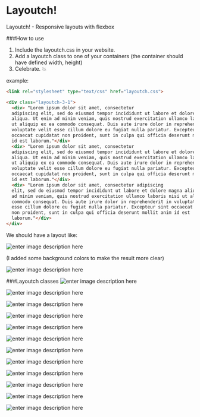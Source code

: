 # Layoutch!
Layoutch! - Responsive layouts with flexbox

###How to use

1. Include the layoutch.css in your website.
2. Add a layoutch class to one of your containers (the container should have defined width, height)
3. Celebrate. :boom:

example:

```html
<link rel="stylesheet" type="text/css" href="layoutch.css">
```

```html
<div class="layoutch-3-1">     
  <div> "Lorem ipsum dolor sit amet, consectetur
  adipiscing elit, sed do eiusmod tempor incididunt ut labore et dolore magna
  aliqua. Ut enim ad minim veniam, quis nostrud exercitation ullamco laboris nisi
  ut aliquip ex ea commodo consequat. Duis aute irure dolor in reprehenderit in
  voluptate velit esse cillum dolore eu fugiat nulla pariatur. Excepteur sint
  occaecat cupidatat non proident, sunt in culpa qui officia deserunt mollit anim
  id est laborum."</div>         
  <div> "Lorem ipsum dolor sit amet, consectetur
  adipiscing elit, sed do eiusmod tempor incididunt ut labore et dolore magna
  aliqua. Ut enim ad minim veniam, quis nostrud exercitation ullamco laboris nisi
  ut aliquip ex ea commodo consequat. Duis aute irure dolor in reprehenderit in
  voluptate velit esse cillum dolore eu fugiat nulla pariatur. Excepteur sint
  occaecat cupidatat non proident, sunt in culpa qui officia deserunt mollit anim
  id est laborum."</div> 
  <div> "Lorem ipsum dolor sit amet, consectetur adipiscing
  elit, sed do eiusmod tempor incididunt ut labore et dolore magna aliqua. Ut enim
  ad minim veniam, quis nostrud exercitation ullamco laboris nisi ut aliquip ex ea
  commodo consequat. Duis aute irure dolor in reprehenderit in voluptate velit
  esse cillum dolore eu fugiat nulla pariatur. Excepteur sint occaecat cupidatat
  non proident, sunt in culpa qui officia deserunt mollit anim id est
  laborum."</div> 
</div>

```

We should have a layout like:

![enter image description here](http://s30.postimg.org/6z21ujkdt/layoutch_3_1.png)

(I added some background colors to make the result more clear)

![enter image description here](http://s18.postimg.org/w0f3hrbg9/example.png)

###Layoutch classes
![enter image description here](http://s9.postimg.org/jo7xbnvpr/image.png)

![enter image description here](http://s9.postimg.org/6lcase5hr/image.png)

![enter image description here](http://s9.postimg.org/4i1vkq5ov/image.png)

![enter image description here](http://s9.postimg.org/6nw6f895b/image.png)

![enter image description here](http://s9.postimg.org/5mvxq3s5r/image.png)

![enter image description here](http://s9.postimg.org/7sq8klvm7/image.png)

![enter image description here](http://s9.postimg.org/bccohbrrj/image.png)

![enter image description here](http://s9.postimg.org/cso6zguof/image.png)

![enter image description here](http://s9.postimg.org/5qq9d9r2n/image.png)

![enter image description here](http://s9.postimg.org/qq6d4rsr3/image.png)

![enter image description here](http://s9.postimg.org/hjo2hhnin/image.png)

![enter image description here](http://s9.postimg.org/4pq0o5a33/image.png)
